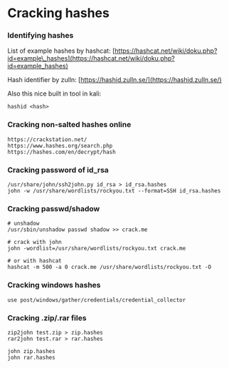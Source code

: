 # Cracking hashes

### Identifying hashes

List of example hashes by hashcat: [https://hashcat.net/wiki/doku.php?id=example\_hashes](https://hashcat.net/wiki/doku.php?id=example_hashes)

Hash identifier by zulln: [https://hashid.zulln.se/](https://hashid.zulln.se/)

Also this nice built in tool in kali:

```text
hashid <hash>
```

### Cracking non-salted hashes online

```text
https://crackstation.net/
https://www.hashes.org/search.php
https://hashes.com/en/decrypt/hash
```

### Cracking password of id\_rsa

```text
/usr/share/john/ssh2john.py id_rsa > id_rsa.hashes
john -w /usr/share/wordlists/rockyou.txt --format=SSH id_rsa.hashes
```

### Cracking passwd/shadow

```text
# unshadow
/usr/sbin/unshadow passwd shadow >> crack.me

# crack with john
john -wordlist=/usr/share/wordlists/rockyou.txt crack.me

# or with hashcat
hashcat -m 500 -a 0 crack.me /usr/share/wordlists/rockyou.txt -O
```

### Cracking windows hashes

```text
use post/windows/gather/credentials/credential_collector
```

### Cracking .zip/.rar files

```text
zip2john test.zip > zip.hashes
rar2john test.rar > rar.hashes

john zip.hashes
john rar.hashes
```

